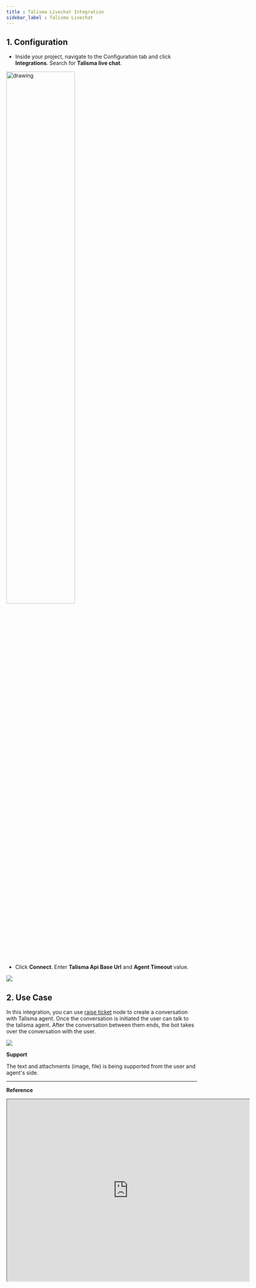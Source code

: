 ```yaml
---
title : Talisma Livechat Integration
sidebar_label : Talisma Livechat
---
```



 

## 1. Configuration

- Inside your project, navigate to the Configuration tab and click **Integrations**. Search for **Talisma live chat**.

<img src="https://i.imgur.com/IS8WKTm.png" alt="drawing" width="60%"/>

- Click **Connect**. Enter **Talisma Api Base Url** and **Agent Timeout** value.

![](https://i.imgur.com/z3ORF31.png)





## 2. Use Case 

In this integration, you can use [raise ticket](https://docs.yellow.ai/docs/platform_concepts/studio/build/nodes/action-nodes/#17-raise-ticket) node to create a conversation with Talisma agent. Once the conversation is initiated the user can talk to the talisma agent.
After the conversation between them ends, the bot takes over the conversation with the user.

		
![](https://i.imgur.com/V37htaq.png)

**Support** 

The text and attachments (image, file) is being supported from the user and agent's side.


---


**Reference** 

<iframe src="https://drive.google.com/file/d/1gKbAt5OFpuOIT5bABIYMEXxjEgMMBwid/preview" width="640" height="480" allow="autoplay"></iframe>